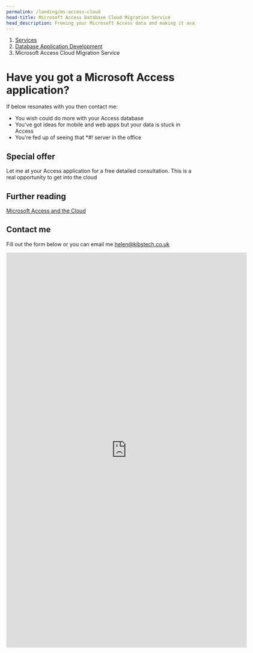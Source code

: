 ```yaml
---
permalink: /landing/ms-access-cloud
head-title: Microsoft Access Database Cloud Migration Service
head_description: Freeing your Microsoft Access data and making it available to mobile and websites.
---
```

<nav aria-label="breadcrumb">
  <ol class="breadcrumb">
    <li class="breadcrumb-item"><a href="/">Services</a></li>
    <li class="breadcrumb-item"><a href="/database-developer">Database Application Development</a></li>
    <li class="breadcrumb-item active" aria-current="page">Microsoft Access Cloud Migration Service</li>
  </ol>
</nav>

# Have you got a Microsoft Access application?

If below resonates with you then contact me:

- You wish could do more with your Access database
- You've got ideas for mobile and web apps but your data is stuck in Access
- You're fed up of seeing that *#! server in the office

## Special offer

<div class="alert alert-success" role="alert">
Let me at your Access application for a free detailed consultation. This is a real opportunity to get into the cloud  <i class="fas fa-heart" ></i>
</div>

## Further reading

[Microsoft Access and the Cloud](/articles/microsoft-access-and-the-cloud)

## Contact me

Fill out the form below or you can email me  <a href="mailto:helen@kibstech.co.uk">helen@kibstech.co.uk</a>

<iframe src="https://docs.google.com/forms/d/e/1FAIpQLSeJdrGTO9-KIqHPLsEEzlGg97zuNsCOn-aWuZ-8bzZFt8rGUA/viewform?embedded=true" width="640" height="1050" frameborder="0" marginheight="0" marginwidth="0">Loading…</iframe>

